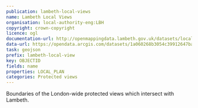 ```yaml
---
publication: lambeth-local-views
name: Lambeth Local Views
organisation: local-authority-eng:LBH
copyright: crown-copyright
licence: ogl
documentation-url: http://openmappingdata.lambeth.gov.uk/datasets/local-views
data-url: https://opendata.arcgis.com/datasets/1a060268b3054c39912647bae178d758_6.geojson
task: geojson
prefix: lambeth-local-view
key: OBJECTID
fields: name
properties: LOCAL_PLAN
categories: Protected views
---
```


Boundaries of the London-wide protected views which intersect with Lambeth.
